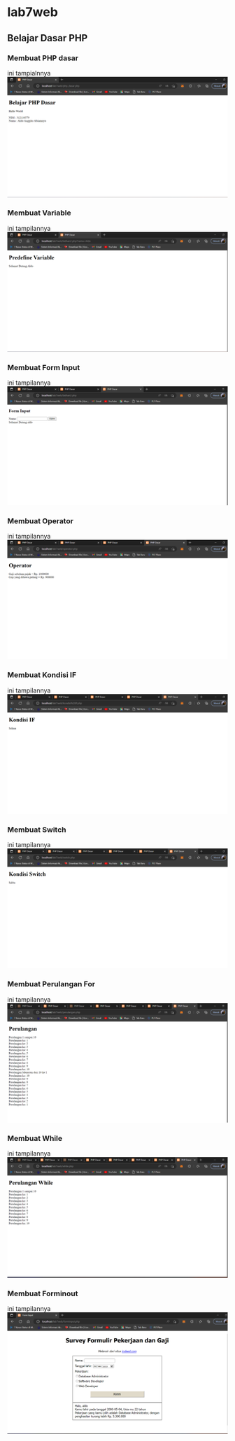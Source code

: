 # lab7web
## Belajar Dasar PHP

### Membuat PHP dasar
ini tampialnnya 
![gambar1](jj/jj1.png)

### Membuat Variable
ini tampilannya 
![gambar2](jj/jj2.png)

### Membuat Form Input
ini tampilannya 
![gambar3](jj/jj3.png)

### Membuat Operator
ini tampilannya
![gambar4](jj/jj4.png)

### Membuat Kondisi IF
ini tampilannya 
![gambar5](jj/jj5.png)

### Membuat Switch
ini tampilannya 
![gambar6](jj/jj6.png)

### Membuat Perulangan For
ini tampilannya 
![gambar7](jj/jj7.png)

### Membuat While 
ini tampilannya 
![gambar8](jj/jj8.png)

### Membuat Forminout
ini tampilannya 
![gambar9](jj/jj9.png)
